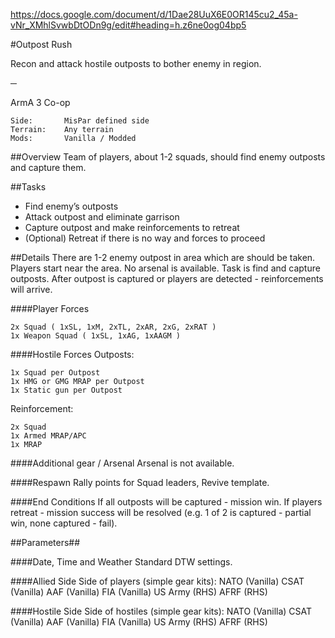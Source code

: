https://docs.google.com/document/d/1Dae28UuX6E0OR145cu2_45a-vNr_XMhlSvwbDtODn9g/edit#heading=h.z6ne0og04bp5

#Outpost Rush

Recon and attack hostile outposts to bother enemy in region.

─

ArmA 3 Co-op

	Side: 		MisPar defined side 
	Terrain: 	Any terrain
	Mods: 		Vanilla / Modded 


##Overview
Team of players, about 1-2 squads, should find enemy outposts and capture them.

##Tasks
- Find enemy’s outposts
- Attack outpost and eliminate garrison
- Capture outpost and make reinforcements to retreat
- (Optional) Retreat if there is no way and forces to proceed

##Details
There are 1-2 enemy outpost in area which are should be taken.
Players start near the area. No arsenal is available.
Task is find and capture outposts. After outpost is captured or players are detected - reinforcements will arrive. 

####Player Forces

	2x Squad ( 1xSL, 1xM, 2xTL, 2xAR, 2xG, 2xRAT )
	1x Weapon Squad ( 1xSL, 1xAG, 1xAAGM )

####Hostile Forces 
Outposts:

	1x Squad per Outpost
	1x HMG or GMG MRAP per Outpost
	1x Static gun per Outpost
	
Reinforcement:

	2x Squad
	1x Armed MRAP/APC
	1x MRAP

####Additional gear / Arsenal 
Arsenal is not available.

####Respawn 
Rally points for Squad leaders, Revive template.

####End Conditions 
If all outposts will be captured - mission win. If players retreat - mission success will be resolved (e.g. 1 of 2 is captured - partial win, none captured - fail).

##Parameters##

####Date, Time and Weather 
Standard DTW settings.

####Allied Side 
Side of players (simple gear kits):
	NATO (Vanilla)
	CSAT (Vanilla)
	AAF (Vanilla)
	FIA (Vanilla)
	US Army (RHS)
	AFRF (RHS)

####Hostile Side 
Side of hostiles  (simple gear kits):
	NATO (Vanilla)
	CSAT (Vanilla)
	AAF (Vanilla)
	FIA (Vanilla)
	US Army (RHS)
	AFRF (RHS)



